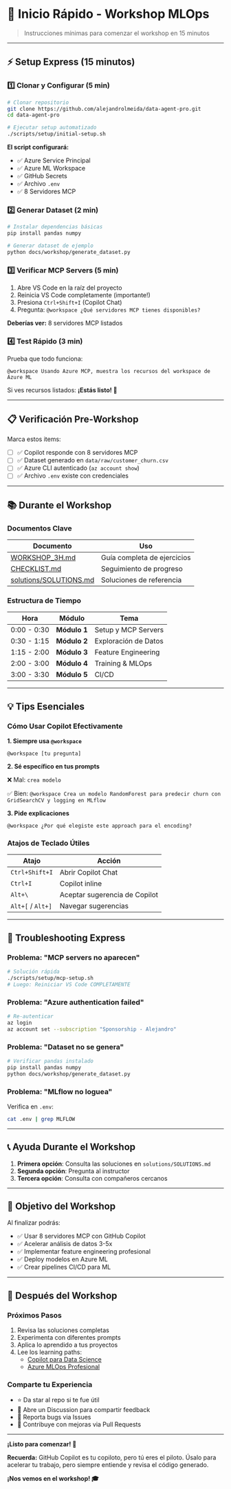 # 🚀 Inicio Rápido - Workshop MLOps

> Instrucciones mínimas para comenzar el workshop en 15 minutos

---

## ⚡ Setup Express (15 minutos)

### 1️⃣ Clonar y Configurar (5 min)

```bash
# Clonar repositorio
git clone https://github.com/alejandrolmeida/data-agent-pro.git
cd data-agent-pro

# Ejecutar setup automatizado
./scripts/setup/initial-setup.sh
```

**El script configurará:**

- ✅ Azure Service Principal
- ✅ Azure ML Workspace  
- ✅ GitHub Secrets
- ✅ Archivo `.env`
- ✅ 8 Servidores MCP

### 2️⃣ Generar Dataset (2 min)

```bash
# Instalar dependencias básicas
pip install pandas numpy

# Generar dataset de ejemplo
python docs/workshop/generate_dataset.py
```

### 3️⃣ Verificar MCP Servers (5 min)

1. Abre VS Code en la raíz del proyecto
2. Reinicia VS Code completamente (importante!)
3. Presiona `Ctrl+Shift+I` (Copilot Chat)
4. Pregunta: `@workspace ¿Qué servidores MCP tienes disponibles?`

**Deberías ver:** 8 servidores MCP listados

### 4️⃣ Test Rápido (3 min)

Prueba que todo funciona:

```
@workspace Usando Azure MCP, muestra los recursos del workspace de Azure ML
```

Si ves recursos listados: **¡Estás listo! 🎉**

---

## 📋 Verificación Pre-Workshop

Marca estos items:

- [ ] ✅ Copilot responde con 8 servidores MCP
- [ ] ✅ Dataset generado en `data/raw/customer_churn.csv`
- [ ] ✅ Azure CLI autenticado (`az account show`)
- [ ] ✅ Archivo `.env` existe con credenciales

---

## 📚 Durante el Workshop

### Documentos Clave

| Documento | Uso |
|-----------|-----|
| [WORKSHOP_3H.md](../WORKSHOP_3H.md) | Guía completa de ejercicios |
| [CHECKLIST.md](CHECKLIST.md) | Seguimiento de progreso |
| [solutions/SOLUTIONS.md](solutions/SOLUTIONS.md) | Soluciones de referencia |

### Estructura de Tiempo

| Hora | Módulo | Tema |
|------|--------|------|
| 0:00 - 0:30 | **Módulo 1** | Setup y MCP Servers |
| 0:30 - 1:15 | **Módulo 2** | Exploración de Datos |
| 1:15 - 2:00 | **Módulo 3** | Feature Engineering |
| 2:00 - 3:00 | **Módulo 4** | Training & MLOps |
| 3:00 - 3:30 | **Módulo 5** | CI/CD |

---

## 💡 Tips Esenciales

### Cómo Usar Copilot Efectivamente

**1. Siempre usa `@workspace`**

```
@workspace [tu pregunta]
```

**2. Sé específico en tus prompts**

❌ Mal: `crea modelo`

✅ Bien: `@workspace Crea un modelo RandomForest para predecir churn con GridSearchCV y logging en MLflow`

**3. Pide explicaciones**

```
@workspace ¿Por qué elegiste este approach para el encoding?
```

### Atajos de Teclado Útiles

| Atajo | Acción |
|-------|--------|
| `Ctrl+Shift+I` | Abrir Copilot Chat |
| `Ctrl+I` | Copilot inline |
| `Alt+\` | Aceptar sugerencia de Copilot |
| `Alt+[` / `Alt+]` | Navegar sugerencias |

---

## 🐛 Troubleshooting Express

### Problema: "MCP servers no aparecen"

```bash
# Solución rápida
./scripts/setup/mcp-setup.sh
# Luego: Reiniciar VS Code COMPLETAMENTE
```

### Problema: "Azure authentication failed"

```bash
# Re-autenticar
az login
az account set --subscription "Sponsorship - Alejandro"
```

### Problema: "Dataset no se genera"

```bash
# Verificar pandas instalado
pip install pandas numpy
python docs/workshop/generate_dataset.py
```

### Problema: "MLflow no loguea"

Verifica en `.env`:

```bash
cat .env | grep MLFLOW
```

---

## 📞 Ayuda Durante el Workshop

1. **Primera opción**: Consulta las soluciones en `solutions/SOLUTIONS.md`
2. **Segunda opción**: Pregunta al instructor
3. **Tercera opción**: Consulta con compañeros cercanos

---

## 🎯 Objetivo del Workshop

Al finalizar podrás:

- ✅ Usar 8 servidores MCP con GitHub Copilot
- ✅ Acelerar análisis de datos 3-5x
- ✅ Implementar feature engineering profesional
- ✅ Deploy modelos en Azure ML
- ✅ Crear pipelines CI/CD para ML

---

## 📖 Después del Workshop

### Próximos Pasos

1. Revisa las soluciones completas
2. Experimenta con diferentes prompts
3. Aplica lo aprendido a tus proyectos
4. Lee los learning paths:
   - [Copilot para Data Science](../learning-paths/copilot-para-ciencia-de-datos.md)
   - [Azure MLOps Profesional](../learning-paths/azure-mlops-profesional.md)

### Comparte tu Experiencia

- ⭐ Da star al repo si te fue útil
- 💬 Abre un Discussion para compartir feedback
- 🐛 Reporta bugs via Issues
- 🤝 Contribuye con mejoras via Pull Requests

---

**¡Listo para comenzar! 🚀**

**Recuerda:** GitHub Copilot es tu copiloto, pero tú eres el piloto. Úsalo para acelerar tu trabajo, pero siempre entiende y revisa el código generado.

**¡Nos vemos en el workshop! 🎓**
